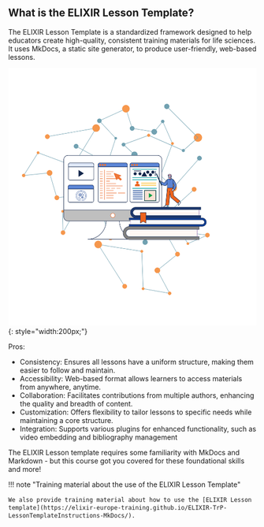 ## What is the ELIXIR Lesson Template?

The ELIXIR Lesson Template is a standardized framework designed to help educators create high-quality, consistent training materials for life sciences. It uses MkDocs, a static site generator, to produce user-friendly, web-based lessons.

![Introduction](./../assets/images/Introduction.png "Figure 1"){: style="width:200px;"}

Pros:

* Consistency: Ensures all lessons have a uniform structure, making them easier to follow and maintain.
* Accessibility: Web-based format allows learners to access materials from anywhere, anytime.
* Collaboration: Facilitates contributions from multiple authors, enhancing the quality and breadth of content.
* Customization: Offers flexibility to tailor lessons to specific needs while maintaining a core structure.
* Integration: Supports various plugins for enhanced functionality, such as video embedding and bibliography management

The ELIXIR Lesson template requires some familiarity with MkDocs and Markdown - but this course got you covered for these foundational skills and more!

!!! note "Training material about the use of the ELIXIR Lesson Template"

    We also provide training material about how to use the [ELIXIR Lesson template](https://elixir-europe-training.github.io/ELIXIR-TrP-LessonTemplateInstructions-MkDocs/).


